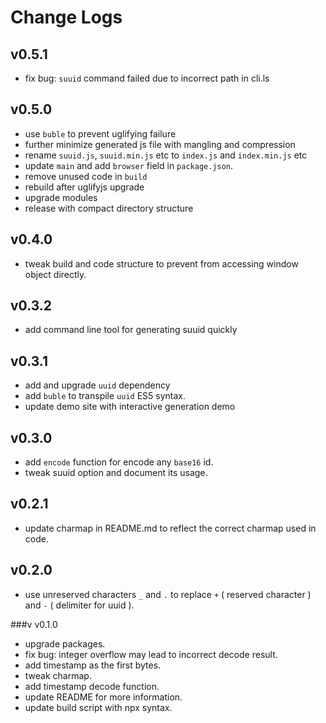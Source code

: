 # Change Logs

## v0.5.1

 - fix bug: `suuid` command failed due to incorrect path in cli.ls


## v0.5.0

 - use `buble` to prevent uglifying failure
 - further minimize generated js file with mangling and compression
 - rename `suuid.js`, `suuid.min.js` etc to `index.js` and `index.min.js` etc
 - update `main` and add `browser` field in `package.json`.
 - remove unused code in `build`
 - rebuild after uglifyjs upgrade
 - upgrade modules
 - release with compact directory structure


## v0.4.0

 - tweak build and code structure to prevent from accessing window object directly.


## v0.3.2


 - add command line tool for generating suuid quickly


## v0.3.1

 - add and upgrade `uuid` dependency
 - add `buble` to transpile `uuid` ES5 syntax.
 - update demo site with interactive generation demo


## v0.3.0

 - add `encode` function for encode any `base16` id.
 - tweak suuid option and document its usage.


## v0.2.1

 - update charmap in README.md to reflect the correct charmap used in code.


## v0.2.0

 - use unreserved characters `_` and `.` to replace `+` ( reserved character ) and `-` ( delimiter for uuid ). 


###v v0.1.0

 - upgrade packages.
 - fix bug: integer overflow may lead to incorrect decode result.
 - add timestamp as the first bytes.
 - tweak charmap.
 - add timestamp decode function.
 - update README for more information.
 - update build script with npx syntax.
